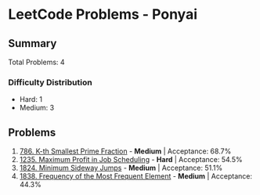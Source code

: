 # LeetCode Problems - Ponyai

## Summary
Total Problems: 4

### Difficulty Distribution

- Hard: 1
- Medium: 3

## Problems

1. [786. K-th Smallest Prime Fraction](https://leetcode.com/problems/k-th-smallest-prime-fraction/) - **Medium** | Acceptance: 68.7%
2. [1235. Maximum Profit in Job Scheduling](https://leetcode.com/problems/maximum-profit-in-job-scheduling/) - **Hard** | Acceptance: 54.5%
3. [1824. Minimum Sideway Jumps](https://leetcode.com/problems/minimum-sideway-jumps/) - **Medium** | Acceptance: 51.1%
4. [1838. Frequency of the Most Frequent Element](https://leetcode.com/problems/frequency-of-the-most-frequent-element/) - **Medium** | Acceptance: 44.3%